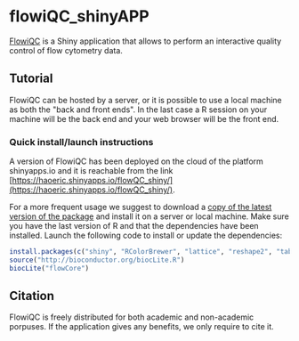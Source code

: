
# flowiQC_shinyAPP

[FlowiQC](https://github.com/SIgNBioinfo/flowiQC_shinyAPP) is a Shiny 
application that allows to perform 
an interactive quality control of flow cytometry data. 

## Tutorial

FlowiQC can be hosted by a server, or it is possible to use a local machine as both the "back and front ends".
In the last case a R session on your machine will be the back end and your web browser will be the front end.

### Quick install/launch instructions

A version of FlowiQC has been deployed on the cloud of the 
platform shinyapps.io and it is reachable from the link 
[https://haoeric.shinyapps.io/flowQC_shiny/](https://haoeric.shinyapps.io/flowQC_shiny/).

For a more frequent usage we suggest to download a [copy of 
the latest version of the package](https://github.com/SIgNBioinfo/flowiQC_shinyAPP/archive/master.zip)
 and install it on a server or local machine.
Make sure you have the last version of R and that the dependencies have been installed.
Launch the following code to install or update the dependencies:
```r
install.packages(c("shiny", "RColorBrewer", "lattice", "reshape2", "tabplot", "googleVis"))
source("http://bioconductor.org/biocLite.R")
biocLite("flowCore")
```
 
 
 
 
 ## Citation
FlowiQC is freely distributed for both academic and non-academic porpuses. 
If the application gives any benefits, we only require to cite it.


 
 